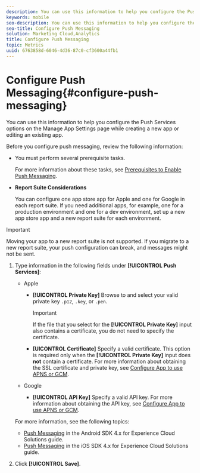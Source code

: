 ```yaml
---
description: You can use this information to help you configure the Push Services options on the Manage App Settings page while creating a new app or editing an existing app.
keywords: mobile
seo-description: You can use this information to help you configure the Push Services options on the Manage App Settings page while creating a new app or editing an existing app.
seo-title: Configure Push Messaging
solution: Marketing Cloud,Analytics
title: Configure Push Messaging
topic: Metrics
uuid: 6763858d-6046-4d36-87c0-cf3600a44fb1
---
```


# Configure Push Messaging{#configure-push-messaging}

You can use this information to help you configure the Push Services options on the Manage App Settings page while creating a new app or editing an existing app.

Before you configure push messaging, review the following information:

* You must perform several prerequisite tasks. 

  For more information about these tasks, see [Prerequisites to Enable Push Messaging](../../../c-manage-app-settings/c-mob-confg-app/configure-push-messaging/prerequisites-push-messaging.md#concept_28A61FEE3C7F48F1866BD1995EC43ACE). 
* **Report Suite Considerations** 

    You can configure one app store app for Apple and one for Google in each report suite. If you need additional apps, for example, one for a production environment and one for a dev environment, set up a new app store app and a new report suite for each environment.

>[!IMPORTANT]
>
>Moving your app to a new report suite is not supported. If you migrate to a new report suite, your push configuration can break, and messages might not be sent.

1. Type information in the following fields under **[!UICONTROL Push Services]**:

    * Apple

      * **[!UICONTROL Private Key]**
        Browse to and select your valid private key `.p12`, `.key`, or `.pen`.

        >[!IMPORTANT]
        >If the file that you select for the **[!UICONTROL Private Key]** input also contains a certificate, you do not need to specify the certificate.

      * **[UICONTROL Certificate]**
       Specify a valid certificate. This option is required only when the **[!UICONTROL Private Key]** input does **not** contain a certificate. For more information about obtaining the SSL certificate and private key, see [Configure App to use APNS or GCM](../../../c-manage-app-settings/c-mob-confg-app/configure-push-messaging/configure-app-apns-gcm.md).

    * Google
      * **[!UICONTROL API Key]**
        Specify a valid API key. For more information about obtaining the API key, see [Configure App to use APNS or GCM](../../../c-manage-app-settings/c-mob-confg-app/configure-push-messaging/configure-app-apns-gcm.md).

    For more information, see the following topics:

     * [Push Messaging](/help/android/messaging-main/push-messaging/push-messaging.md) in the Android SDK 4.x for Experience Cloud Solutions guide.
     * [Push Messaging](/help/ios/messaging-main/push-messaging/push-messaging.md) in the iOS SDK 4.x for Experience Cloud Solutions guide.

1. Click **[!UICONTROL Save]**.

